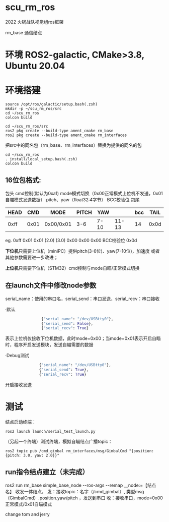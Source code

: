 # **scu_rm_ros**
2022 火锅战队视觉组ros框架

rm_base 通信结点
# 环境 ROS2-galactic, CMake>3.8, Ubuntu 20.04

# 环境搭建

``` shell
source /opt/ros/galactic/setup.bash(.zsh)
mkdir -p ~/scu_rm_ros/src
cd ~/scu_rm_ros
colcon build
```
```shell
cd ~/scu_rm_ros/src
ros2 pkg create --build-type ament_cmake rm_base
ros2 pkg create --build-type ament_cmake rm_interfaces
```

把src中的同名包（rm_base、rm_interfaces）替换为提供的同名的包
```
cd ~/scu_rm_ros
. install/local_setup.bash(.zsh)
colcon build 
```

## 16位包格式:
包头 cmd控制(默认为0xa1) mode模式切换（0x00正常模式上位机不发送，0x01自瞄模式发送数据） pitch、yaw（float32:4字节） BCC校验位 包尾

|HEAD |CMD  |MODE      |PITCH |YAW  |      |bcc |TAIL|
|---|---|---|---|---|---|---|---|
|0xff|0x01|0x00/0x01|3-6|7-10|11-13|14|0x0d|

eg. 
0xff 0x01 0x01 (2.0) (3.0) 0x00 0x00 0x00 BCC校验位 0x0d

**下位机**只需要上位机（miniPC）提供pitch(3-6位)、yaw(7-10位)，加速度
或者其他参数需要进一步改进；

**上位机**只需要下位机（STM32）cmd控制与mode自瞄/正常模式切换

## 在launch文件中修改node参数
serial_name：使用的串口名，serial_send：串口发送，serial_recv：串口接收

·默认           
``` python
                {"serial_name": "/dev/USBtty0"},
                {"serial_send": False},
                {"serial_recv": True}
```
  
表示上位机仅接收下位机数据，此时mode=0x00；当mode=0x01表示开启自瞄时，程序开启发送模块，发送自瞄需要的数据

·Debug测试     
 ``` python
                {"serial_name": "/dev/USBtty0"},
                {"serial_send": True},
                {"serial_recv": True}
```
  开启接收发送

# 测试
结点启动终端：
```
ros2 launch launch/serial_test_launch.py
```
（另起一个终端）测试终端，模拟自瞄结点广播topic：
```
ros2 topic pub /cmd_gimbal rm_interfaces/msg/GimbalCmd "{position: {pitch: 3.0, yaw: 2.0}}"
```


## run指令结点建立（未完成）
ros2 run rm_base simple_base_node --ros-args --remap __node:=【结点名】
收发一体结点，
  发：接收topic：名字（/cmd_gimbal）, 类型msg（GimbalCmd）.position.yaw/pitch ，发送到串口
  收：接收串口，mode=0x00正常模式/0x01自瞄模式 

  change tom and jerry

